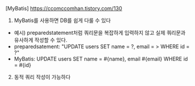 [MyBatis]
https://ccomccomhan.tistory.com/130

1. MyBatis를 사용하면 DB를 쉽게 다룰 수 있다
- 예시) preparedstatement처럼 쿼리문을 복잡하게 입력하지 않고 실제 쿼리문과 유사하게 작성할 수 있다.
- preparedsatement: "UPDATE users SET name = ?, email = > WHERE id = ?"
- MyBatis: UPDATE users SET name = #{name}, email #{email} WHERE id = #{id}

2. 동적 쿼리 작성이 가능하다